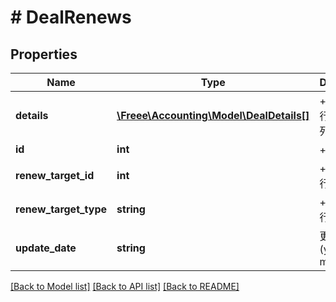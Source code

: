 # # DealRenews

## Properties

Name | Type | Description | Notes
------------ | ------------- | ------------- | -------------
**details** | [**\Freee\Accounting\Model\DealDetails[]**](DealDetails.md) | +更新の明細行一覧（配列） |
**id** | **int** | +更新行ID |
**renew_target_id** | **int** | +更新の対象行ID |
**renew_target_type** | **string** | +更新の対象行タイプ |
**update_date** | **string** | 更新日 (yyyy-mm-dd) |

[[Back to Model list]](../../README.md#models) [[Back to API list]](../../README.md#endpoints) [[Back to README]](../../README.md)
